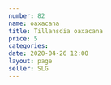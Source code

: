 ```yaml
---
number: 82
name: oaxacana
title: Tillansdia oaxacana
price: 5
categories: 
date: 2020-04-26 12:00
layout: page
seller: SLG
---
```

